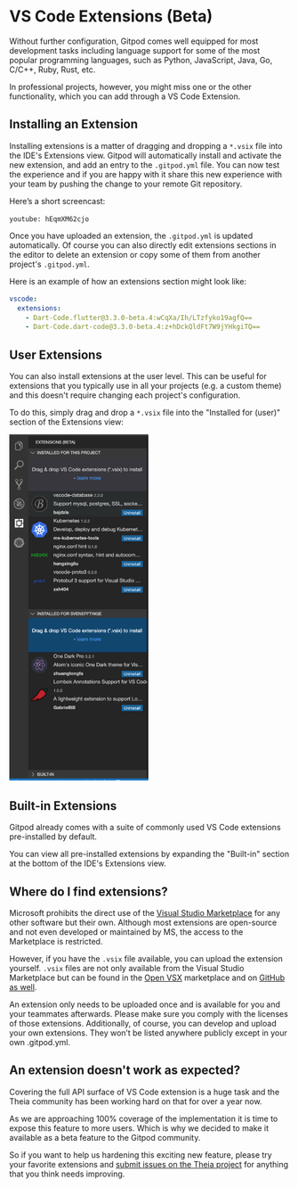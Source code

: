 # VS Code Extensions (Beta)

Without further configuration, Gitpod comes well equipped for most development tasks including language support for some of the most popular programming languages, such as Python, JavaScript, Java, Go, C/C++, Ruby, Rust, etc.

In professional projects, however, you might miss one or the other functionality, which you can add through a VS Code Extension.

## Installing an Extension

Installing extensions is a matter of dragging and dropping a `*.vsix` file into the IDE's Extensions view. Gitpod will automatically install and activate the new extension, and add an entry to the `.gitpod.yml` file. You can now test the experience and if you are happy with it share this new experience with your team by pushing the change to your remote Git repository.

Here’s a short screencast:

`youtube: hEqmXM62cjo`

Once you have uploaded an extension, the `.gitpod.yml` is updated automatically. Of course you can also directly edit extensions sections in the editor to delete an extension or copy some of them from another project's `.gitpod.yml`.

Here is an example of how an extensions section might look like:

```yml
vscode:
  extensions:
    - Dart-Code.flutter@3.3.0-beta.4:wCqXa/Ih/LTzfyko19agfQ==
    - Dart-Code.dart-code@3.3.0-beta.4:z+hDckQldFt7W9jYHkgiTQ==
```

## User Extensions

You can also install extensions at the user level. This can be useful for extensions that you typically use in all your projects (e.g. a custom theme) and this doesn't require changing each project's configuration.

To do this, simply drag and drop a `*.vsix` file into the "Installed for (user)" section of the Extensions view:

<div style="width: 250px"><img src="./images/user-extensions.png"></div>

## Built-in Extensions

Gitpod already comes with a suite of commonly used VS Code extensions pre-installed by default.

You can view all pre-installed extensions by expanding the "Built-in" section at the bottom of the IDE's Extensions view.

## Where do I find extensions?

Microsoft prohibits the direct use of the [Visual Studio Marketplace](https://marketplace.visualstudio.com/vscode) for any other software but their own. Although most extensions are open-source and not even developed or maintained by MS, the access to the Marketplace is restricted.

However, if you have the `.vsix` file available, you can upload the extension yourself. `.vsix` files are not only available from the Visual Studio Marketplace but can be found in the [Open VSX](https://open-vsx.org/) marketplace and on [GitHub as well](https://github.com/prettier/prettier-vscode/releases).

An extension only needs to be uploaded once and is available for you and your teammates afterwards. Please make sure you comply with the licenses of those extensions.
Additionally, of course, you can develop and upload your own extensions. They won’t be listed anywhere publicly except in your own .gitpod.yml.

## An extension doesn't work as expected?

Covering the full API surface of VS Code extension is a huge task and the Theia community has been working hard on that for over a year now.

As we are approaching 100% coverage of the implementation it is time to expose this feature to more users. Which is why we decided to make it available as a beta feature to the Gitpod community.

So if you want to help us hardening this exciting new feature, please try your favorite extensions and [submit issues on the Theia project](https://github.com/theia-ide/theia/issues/new) for anything that you think needs improving.
